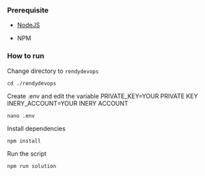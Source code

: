 ### Prerequisite

- [NodeJS](https://nodejs.org/en/)

- NPM



### How to run

Change directory to ```rendydevops```

```shell
cd ./rendydevops
```

Create .env and edit the variable
PRIVATE_KEY=YOUR PRIVATE KEY
INERY_ACCOUNT=YOUR INERY ACCOUNT

```shell
nano .env
```

Install dependencies

```shell
npm install
```

Run the script

```
npm run solution
```
